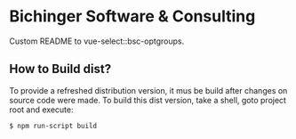 # Bichinger Software & Consulting
Custom README to vue-select::bsc-optgroups.

## How to Build dist?
To provide a refreshed distribution version, it mus be build after changes on source code were made. To build this dist version, take a shell, goto project root and execute:
 ```bash
 $ npm run-script build
 ```